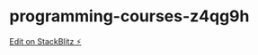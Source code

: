 # programming-courses-z4qg9h

[Edit on StackBlitz ⚡️](https://stackblitz.com/edit/programming-courses-z4qg9h)